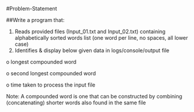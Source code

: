 #Problem-Statement

##Write a program that:
1. Reads provided files (Input_01.txt and Input_02.txt) containing alphabetically sorted words list (one
word per line, no spaces, all lower case)
2. Identifies & display below given data in logs/console/output file

o longest compounded word

o second longest compounded word

o time taken to process the input file

Note: A compounded word is one that can be constructed by combining (concatenating) shorter words
also found in the same file 
